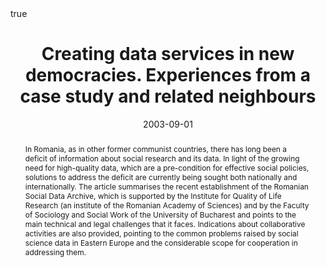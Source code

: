﻿---
featured: false

authors:
- Adrian Dușa

title: "Creating data services in new democracies. Experiences from a case study and related neighbours"

date: "2003-09-01"
publishDate: "2003-09-01"

# 0 = Uncategorized, 1 = Conference proceedings, 2 = Journal, 3 = Work in progress, 4 = Technical report, 5 = Book, 6 = Book chapter
publication_types:
- 2

publication: 'In *International Social Science Journal*'

publication_short: ""

abstract: "In Romania, as in other former communist countries, there has long been a deficit of information about social research and its data. In light of the growing need for high-quality data, which are a pre-condition for effective social policies, solutions to address the deficit are currently being sought both nationally and internationally. The article summarises the recent establishment of the Romanian Social Data Archive, which is supported by the Institute for Quality of Life Research (an institute of the Romanian Academy of Sciences) and by the Faculty of Sociology and Social Work of the University of Bucharest and points to the main technical and legal challenges that it faces. Indications about collaborative activities are also provided, pointing to the common problems raised by social science data in Eastern Europe and the considerable scope for cooperation in addressing them."

doi: "10.1111/j.1468-2451.2003.05503005.x"

projects: []

summary: 

math: true

tags:

# url_code: ""
# url_dataset: ""
url_pdf: "uploads/publications/2003-ISSJ.pdf"
# url_poster: ""
# url_project: ""
# url_slides: ""
# url_source: ""
# url_video: ""

image:
  caption: ""
  focal_point: ""
  preview_only: false
---
